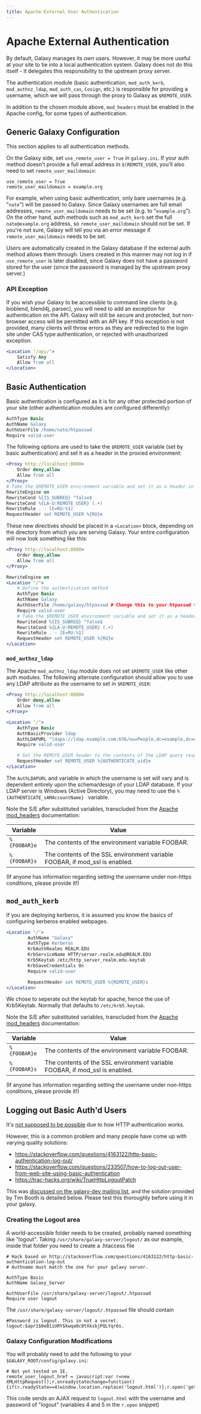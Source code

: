 ```yaml
---
title: Apache External User Authentication
---
```


# Apache External Authentication

By default, Galaxy manages its own users. However, it may be more useful at your site to tie into a local authentication system. Galaxy does not do this itself - it delegates this responsibility to the upstream proxy server.

The authentication module (basic authentication, `mod_auth_kerb`, `mod_authnz_ldap`, `mod_auth_cas`, `Cosign`, etc.) is responsible for providing a username, which we will pass through the proxy to Galaxy as `$REMOTE_USER`.

In addition to the chosen module above, `mod_headers` must be enabled in the Apache config, for some types of authentication.

## Generic Galaxy Configuration

<div class="alert alert-warning" role="alert">
This section applies to all authentication methods.
</div>

On the Galaxy side, set `use_remote_user = True` in `galaxy.ini`. If your auth method doesn't provide a full email address in `$(REMOTE_USER`, you'll also need to set `remote_user_maildomain`:

```
use_remote_user = True
remote_user_maildomain = example.org
```

For example, when using basic authentication, only bare usernames (e.g. "`nate`") will be passed to Galaxy. Since Galaxy usernames are full email addresses, `remote_user_maildomain` needs to be set (e.g. to "`example.org`"). On the other hand, auth methods such as `mod_auth_kerb` set the full `nate@example.org` address, so `remote_user_maildomain` should not be set. If you're not sure, Galaxy will tell you via an error message if `remote_user_maildomain` needs to be set.

Users are automatically created in the Galaxy database if the external auth method allows them through. Users created in this manner may not log in if `use_remote_user` is later disabled, since Galaxy does not have a password stored for the user (since the password is managed by the upstream proxy server.)

### API Exception

If you wish your Galaxy to be accessible to command line clients (e.g. bioblend, blend4j, parsec), you will need to add an exception for authentication on the API. Galaxy will still be secure and protected, but non-browser access will be permitted with an API key. If this exception is not provided, many clients will throw errors as they are redirected to the login site under CAS type authentication, or rejected with unauthorized exception.

```apache
<Location "/api/">
    Satisfy Any
    Allow from all
</Location>
```

## Basic Authentication

Basic authentication is configured as it is for any other protected portion of your site (other authentication modules are configured differently):

```apache
AuthType Basic
AuthName Galaxy
AuthUserFile /home/nate/htpasswd
Require valid-user
```

The following options are used to take the `$REMOTE_USER` variable (set by basic authentication) and set it as a header in the proxied environment:

```apache
<Proxy http://localhost:8080>
    Order deny,allow
    Allow from all
</Proxy>
# Take the $REMOTE_USER environment variable and set it as a header in the proxy request.
RewriteEngine on
RewriteCond %{IS_SUBREQ} ^false$
RewriteCond %{LA-U:REMOTE_USER} (.+)
RewriteRule . - [E=RU:%1]
RequestHeader set REMOTE_USER %{RU}e
```

These new directives should be placed in a `<Location>` block, depending on the directory from which you are serving Galaxy. Your entire configuration will now look something like this:

```apache
<Proxy http://localhost:8080>
    Order deny,allow
    Allow from all
</Proxy>

RewriteEngine on
<Location "/">
    # Define the authentication method
    AuthType Basic
    AuthName Galaxy
    AuthUserFile /home/galaxy/htpasswd # Change this to your htpasswd file location
    Require valid-user
    # Take the $REMOTE_USER environment variable and set it as a header in the proxy request.
    RewriteCond %{IS_SUBREQ} ^false$
    RewriteCond %{LA-U:REMOTE_USER} (.+)
    RewriteRule . - [E=RU:%1]
    RequestHeader set REMOTE_USER %{RU}e
</Location>
```

### `mod_authnz_ldap`

The Apache `mod_authnz_ldap` module does not set `$REMOTE_USER` like other auth modules. The following alternate configuration should allow you to use any LDAP attribute as the username to set in `$REMOTE_USER`:

```apache
<Proxy http://localhost:8080>
    Order deny,allow
    Allow from all
</Proxy>

<Location "/">
    AuthType Basic
    AuthBasicProvider ldap
    AuthLDAPURL "ldaps://ldap.example.com:636/ou=People,dc=example,dc=org?uid?sub?(objectClass=person)"
    Require valid-user

    # Set the REMOTE_USER header to the contents of the LDAP query response's "uid" attribute
    RequestHeader set REMOTE_USER %{AUTHENTICATE_uid}e
</Location>
```

The `AuthLDAPURL` and variable in which the username is set will vary and is dependent entirely upon the schema/design of your LDAP database. If your LDAP server is Windows (Active Directory), you may need to use the `%{AUTHENTICATE_sAMAccountName} ` variable.

Note the S/E after substituted variables, transcluded from the [Apache mod_headers](https://httpd.apache.org/docs/2.2/mod/mod_headers.html) documentation:

Variable | Value
-------- | ------
`%{FOOBAR}e` | The contents of the environment variable FOOBAR.
`%{FOOBAR}s` | The contents of the SSL environment variable FOOBAR, if mod_ssl is enabled.

(If anyone has information regarding setting the username under non-https conditions, please provide it!)

## `mod_auth_kerb`

If you are deploying kerberos, it is assumed you know the basics of configuring kerberos enabled webpages.

```apache
<Location "/">
        AuthName "Galaxy"
        AuthType Kerberos
        KrbAuthRealms REALM.EDU
        KrbServiceName HTTP/server.realm.edu@REALM.EDU
        Krb5Keytab /etc/http_server_realm.edu.keytab
        KrbSaveCredentials On
        Require valid-user

        RequestHeader set REMOTE_USER %{REMOTE_USER}s
</Location>
```

We chose to seperate out the keytab for apache, hence the use of Krb5Keytab. Normally that defaults to `/etc/krb5.keytab`.

Note the S/E after substituted variables, transcluded from the [Apache mod_headers](https://httpd.apache.org/docs/2.2/mod/mod_headers.html) documentation:

Variable | Value
-------- | ------
`%{FOOBAR}e` | The contents of the environment variable FOOBAR.
`%{FOOBAR}s` | The contents of the SSL environment variable FOOBAR, if mod_ssl is enabled.

(If anyone has information regarding setting the username under non-https conditions, please provide it!)

## Logging out Basic Auth'd Users

It's [not supposed to be possible](https://httpd.apache.org/docs/1.3/howto/auth.html#basicfaq) due to how HTTP authentication works.

However, this is a common problem and many people have come up with varying quality solutions:

* https://stackoverflow.com/questions/4163122/http-basic-authentication-log-out/
* https://stackoverflow.com/questions/233507/how-to-log-out-user-from-web-site-using-basic-authentication
* https://trac-hacks.org/wiki/TrueHttpLogoutPatch

This was [discussed on the galaxy-dev mailing list](https://lists.galaxyproject.org/archives/list/galaxy-dev@lists.galaxyproject.org/thread/5T5EW5P5VDHXEH3ZDY43N4EXD3OW4OSQ/#5T5EW5P5VDHXEH3ZDY43N4EXD3OW4OSQ), and the solution provided by Tim Booth is detailed below. Please test this thoroughly before using it in your galaxy.

### Creating the Logout area

A world-accessible folder needs to be created, probably named something like "logout". Taking `/usr/share/galaxy-server/logout/` as our example, inside that folder you need to create a .htaccess file

```
# Hack based on http://stackoverflow.com/questions/4163122/http-basic-authentication-log-out
# Authname must match the one for your galaxy server.

AuthType Basic
AuthName Galaxy_Server

AuthUserFile /usr/share/galaxy-server/logout/.htpasswd
Require user logout
```


The `/usr/share/galaxy-server/logout/.htpasswd` file should contain

```
#Password is logout. This in not a secret.
logout:$apr1$0eB1iURY$kwqa0c8tXksbjPQLYqr6s.
```


### Galaxy Configuration Modifications

You will probably need to add the following to your `$GALAXY_ROOT/config/galaxy.ini`:

```
# Not yet tested on IE.
remote_user_logout_href = javascript:var r=new XMLHttpRequest();r.onreadystatechange=function(){if(r.readyState==4)window.location.replace('logout.html')};r.open('get','logout.html',true,'logout','logout');r.send();
```

This code sends an AJAX request to `logout.html` with the username and password of "logout" (variables 4 and 5 in the `r.open` snippet)
